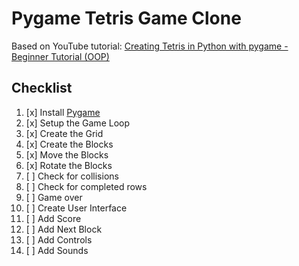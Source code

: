 # Pygame Tetris Game Clone

Based on YouTube
tutorial: [Creating Tetris in Python with pygame - Beginner Tutorial (OOP)](https://www.youtube.com/watch?v=nF_crEtmpBo)

## Checklist

1. [x] Install [Pygame](https://pypi.org/project/pygame-ce/)
2. [x] Setup the Game Loop
3. [x] Create the Grid
4. [x] Create the Blocks
5. [x] Move the Blocks
6. [x] Rotate the Blocks
7. [ ] Check for collisions
8. [ ] Check for completed rows
9. [ ] Game over
10. [ ] Create User Interface
11. [ ] Add Score
12. [ ] Add Next Block
13. [ ] Add Controls
14. [ ] Add Sounds



